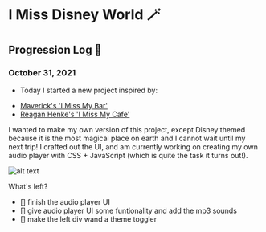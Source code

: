 # I Miss Disney World 🪄

## Progression Log 🔨
### October 31, 2021

* Today I started a new project inspired by:
 - <a href="http://imissmybar.com/" target="_blank">Maverick's 'I Miss My Bar' </a>
 - <a href="https://imissmycafe.com/" target="_blank">Reagan Henke's 'I Miss My Cafe' </a>

I wanted to make my own version of this project, except Disney themed because it is the most magical place on earth and I cannot wait until my next trip! I crafted out the UI, and am currently working on creating my own audio player with CSS + JavaScript (which is quite the task it turns out!). 

![alt text](https://live.staticflickr.com/65535/51645993928_830db40c11_b.jpg)

What's left?
- [] finish the audio player UI
- [] give audio player UI some funtionality and add the mp3 sounds
- [] make the left div wand a theme toggler 

